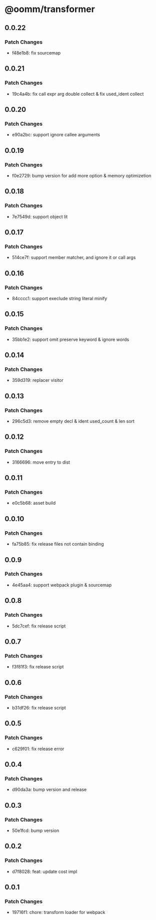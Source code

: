 # @oomm/transformer

## 0.0.22

### Patch Changes

- f48e1b8: fix sourcemap

## 0.0.21

### Patch Changes

- 19c4a4b: fix call expr arg double collect & fix used_ident collect

## 0.0.20

### Patch Changes

- e90a2bc: support ignore callee arguments

## 0.0.19

### Patch Changes

- f0e2729: bump version for add more option & memory optimizetion

## 0.0.18

### Patch Changes

- 7e7549d: support object lit

## 0.0.17

### Patch Changes

- 514ce7f: support member matcher, and ignore it or call args

## 0.0.16

### Patch Changes

- 84cccc1: support execlude string literal minify

## 0.0.15

### Patch Changes

- 35bb1e2: support omit preserve keyword & ignore words

## 0.0.14

### Patch Changes

- 359d319: replacer visitor

## 0.0.13

### Patch Changes

- 296c5d3: remove empty decl & ident used_count & len sort

## 0.0.12

### Patch Changes

- 3166696: move entry to dist

## 0.0.11

### Patch Changes

- e0c5b68: asset build

## 0.0.10

### Patch Changes

- fa75b85: fix release files not contain binding

## 0.0.9

### Patch Changes

- 4e45aa4: support webpack plugin & sourcemap

## 0.0.8

### Patch Changes

- 5dc7cef: fix release script

## 0.0.7

### Patch Changes

- f3f81f3: fix release script

## 0.0.6

### Patch Changes

- b31df26: fix release script

## 0.0.5

### Patch Changes

- c629f01: fix release error

## 0.0.4

### Patch Changes

- d90da3a: bump version and release

## 0.0.3

### Patch Changes

- 50e1fcd: bump version

## 0.0.2

### Patch Changes

- d7f8028: feat: update cost impl

## 0.0.1

### Patch Changes

- 19716f1: chore: transform loader for webpack
